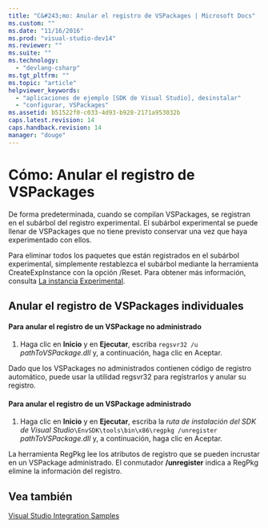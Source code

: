 ```yaml
---
title: "C&#243;mo: Anular el registro de VSPackages | Microsoft Docs"
ms.custom: ""
ms.date: "11/16/2016"
ms.prod: "visual-studio-dev14"
ms.reviewer: ""
ms.suite: ""
ms.technology: 
  - "devlang-csharp"
ms.tgt_pltfrm: ""
ms.topic: "article"
helpviewer_keywords: 
  - "aplicaciones de ejemplo [SDK de Visual Studio], desinstalar"
  - "configurar, VSPackages"
ms.assetid: b51522f0-c033-4d93-b928-2171a953032b
caps.latest.revision: 14
caps.handback.revision: 14
manager: "douge"
---
```

# C&#243;mo: Anular el registro de VSPackages
De forma predeterminada, cuando se compilan VSPackages, se registran en el subárbol del registro experimental. El subárbol experimental se puede llenar de VSPackages que no tiene previsto conservar una vez que haya experimentado con ellos.  
  
 Para eliminar todos los paquetes que están registrados en el subárbol experimental, simplemente restablezca el subárbol mediante la herramienta CreateExpInstance con la opción \/Reset. Para obtener más información, consulta [La instancia Experimental](../Topic/The%20Experimental%20Instance.md).  
  
## Anular el registro de VSPackages individuales  
  
#### Para anular el registro de un VSPackage no administrado  
  
1.  Haga clic en **Inicio** y en **Ejecutar**, escriba `regsvr32 /u` *pathToVSPackage.dll* y, a continuación, haga clic en Aceptar.  
  
 Dado que los VSPackages no administrados contienen código de registro automático, puede usar la utilidad regsvr32 para regístrarlos y anular su registro.  
  
#### Para anular el registro de un VSPackage administrado  
  
1.  Haga clic en **Inicio** y en **Ejecutar**, escriba la *ruta de instalación del SDK de Visual Studio*`\EnvSDK\tools\bin\x86\regpkg /unregister` *pathToVSPackage.dll* y, a continuación, haga clic en Aceptar.  
  
 La herramienta RegPkg lee los atributos de registro que se pueden incrustar en un VSPackage administrado. El conmutador **\/unregister** indica a RegPkg elimine la información del registro.  
  
## Vea también  
 [Visual Studio Integration Samples](http://msdn.microsoft.com/es-es/b5dbf078-3af2-4fed-a1ea-171e4ee73a43)